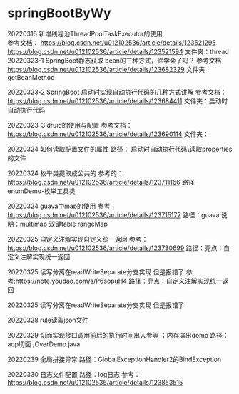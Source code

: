 # springBootByWy

20220316 新增线程池ThreadPoolTaskExecutor的使用  
参考文档：
https://blog.csdn.net/u012102536/article/details/123521295
https://blog.csdn.net/u012102536/article/details/123521594
文件夹：thread
20220323-1  SpringBoot静态获取 bean的三种方式，你学会了吗？
参考文档 https://blog.csdn.net/u012102536/article/details/123682329
文件夹：getBeanMethod

20220323-2 SpringBoot 启动时实现自动执行代码的几种方式讲解
参考文档：https://blog.csdn.net/u012102536/article/details/123684411
文件夹：启动时自动执行代码

20220323-3 druid的使用与配置
参考文档：https://blog.csdn.net/u012102536/article/details/123690114
文件夹：

20220324 如何读取配置文件的属性
路径： 启动时自动执行代码\读取properties的文件

20220324 枚举类提取成公共的
参考的：https://blog.csdn.net/u012102536/article/details/123711166
路径 enumDemo-枚举工具类

20220324 guava中map的使用
参考： https://blog.csdn.net/u012102536/article/details/123715177
路径：guava
说明：multimap  双键table rangeMap

20220325 自定义注解实现自定义统一返回
参考：https://blog.csdn.net/u012102536/article/details/123730699
路径：亮点：自定义注解实现统一返回

20220325 读写分离在readWriteSeparate分支实现 但是报错了
参考:https://note.youdao.com/s/P6sopuH4
路径：亮点：自定义注解实现统一返回

20220325 读写分离在readWriteSeparate分支实现 但是报错了

20220328 rule读取json文件

20220329 切面实现接口调用前后的执行时间出入参等  ；内存溢出demo
路径：aop切面  ;OverDemo.java

20220239 全局拼接异常 
路径：GlobalExceptionHandler2的BindException

20220330 日志文件配置
路径：log日志
参考：https://blog.csdn.net/u012102536/article/details/123853515